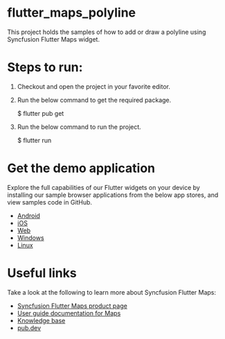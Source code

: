 # flutter_maps_polyline

This project holds the samples of how to add or draw a polyline using Syncfusion Flutter Maps widget.

# Steps to run:

1. Checkout and open the project in your favorite editor.

2. Run the below command to get the required package.

   $ flutter pub get

3. Run the below command to run the project.

   $ flutter run

# Get the demo application

Explore the full capabilities of our Flutter widgets on your device by installing our sample browser applications from the below app stores, and view samples code in GitHub.

* [Android](https://play.google.com/store/apps/details?id=com.syncfusion.flutter.examples)
* [iOS](https://apps.apple.com/us/app/syncfusion-flutter-ui-widgets/id1475231341)
* [Web](https://flutter.syncfusion.com/#/)
* [Windows](https://www.microsoft.com/en-us/p/syncfusion-flutter-gallery/9nhnbwcsf85d?activetab=pivot:overviewtab)
* [Linux](https://snapcraft.io/syncfusion-flutter-gallery)

# Useful links

Take a look at the following to learn more about Syncfusion Flutter Maps:

* [Syncfusion Flutter Maps product page](https://www.syncfusion.com/flutter-widgets/flutter-maps)
* [User guide documentation for Maps](https://help.syncfusion.com/flutter/maps/overview)
* [Knowledge base](https://www.syncfusion.com/kb/flutter/sfmaps)
* [pub.dev](https://pub.dev/packages/syncfusion_flutter_maps)